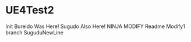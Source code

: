 # UE4Test2
Init
Bureido Was Here!
Sugudo Also Here!
NINJA MODIFY
Readme Modify1 branch
SuguduNewLine

